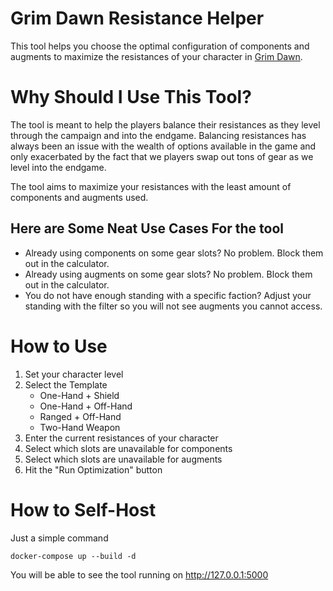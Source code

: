 # Grim Dawn Resistance Helper
This tool helps you choose the optimal configuration of components and augments to maximize the resistances of your character in [Grim Dawn](https://www.grimdawn.com/).

# Why Should I Use This Tool?
The tool is meant to help the players balance their resistances as they level through the campaign and into the endgame. Balancing resistances has always been an issue with the wealth of options available in the game and only exacerbated by the fact that we players swap out tons of gear as we level into the endgame.

The tool aims to maximize your resistances with the least amount of components and augments used.

##  Here are Some Neat Use Cases For the tool
- Already using components on some gear slots? No problem. Block them out in the calculator.
- Already using augments on some gear slots? No problem. Block them out in the calculator.
- You do not have enough standing with a specific faction? Adjust your standing with the filter so you will not see augments you cannot access.

# How to Use
1. Set your character level
2. Select the Template 
    - One-Hand + Shield
    - One-Hand + Off-Hand
    - Ranged + Off-Hand
    - Two-Hand Weapon
3. Enter the current resistances of your character
4. Select which slots are unavailable for components
5. Select which slots are unavailable for augments
6. Hit the "Run Optimization" button

# How to Self-Host
Just a simple command
```
docker-compose up --build -d
```
You will be able to see the tool running on http://127.0.0.1:5000
